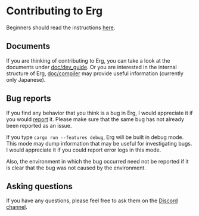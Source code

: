 # Contributing to Erg

Beginners should read the instructions [here](https://github.com/erg-lang/erg/issues/31#issuecomment-1217505198).

## Documents

If you are thinking of contributing to Erg, you can take a look at the documents under [doc/dev_guide](./doc/EN/dev_guide/).
Or you are interested in the internal structure of Erg, [doc/compiler](/doc/JA/compiler/) may provide useful information (currently only Japanese).

## Bug reports

If you find any behavior that you think is a bug in Erg, I would appreciate it if you would [report](https://github.com/erg-lang/erg/issues/new/choose) it. Please make sure that the same bug has not already been reported as an issue.

If you type `cargo run --features debug`, Erg will be built in debug mode. This mode may dump information that may be useful for investigating bugs. I would appreciate it if you could report error logs in this mode.

Also, the environment in which the bug occurred need not be reported if it is clear that the bug was not caused by the environment.

## Asking questions

If you have any questions, please feel free to ask them on the [Discord channel](https://discord.gg/zfAAUbgGr4).
